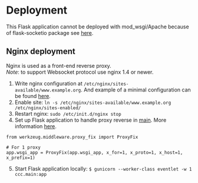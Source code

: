 # Deployment

This Flask application cannot be deployed with mod_wsgi/Apache because of flask-socketio package see [here](https://github.com/miguelgrinberg/Flask-SocketIO/issues/1207).

## Nginx deployment

Nginx is used as a front-end reverse proxy.  
*Note*: to support Websocket protocol use nginx 1.4 or newer.

1. Write nginx configuration at `/etc/nginx/sites-available/www.example.org`. And example of a minimal configuration can be found [here](https://flask-socketio.readthedocs.io/en/latest/deployment.html#using-nginx-as-a-websocket-reverse-proxy).
2. Enable site: `ln -s /etc/nginx/sites-available/www.example.org /etc/nginx/sites-enabled/`
3. Restart nginx: `sudo /etc/init.d/nginx stop`
4. Set up Flask application to handle proxy reverse in [main](../ccc/main.py). More information [here](https://flask.palletsprojects.com/en/2.2.x/deploying/proxy_fix/).
```
from werkzeug.middleware.proxy_fix import ProxyFix

# For 1 proxy
app.wsgi_app = ProxyFix(app.wsgi_app, x_for=1, x_proto=1, x_host=1, x_prefix=1)
```
5. Start Flask application locally: `$ gunicorn --worker-class eventlet -w 1 ccc.main:app`